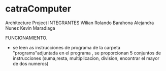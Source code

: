 # catraComputer
Architecture Project
INTEGRANTES
Wilian Rolando Barahona
Alejandra Nunez
Kevin Maradiaga


FUNCIONAMIENTO.
- se leen as instrucciones de programa de la carpeta "programs"adjuntada 
en el programa , se proporcionan 5 conjuntos de instrucciones (suma,resta,
multiplicacion, division, encontrar el mayor de dos numeros)



